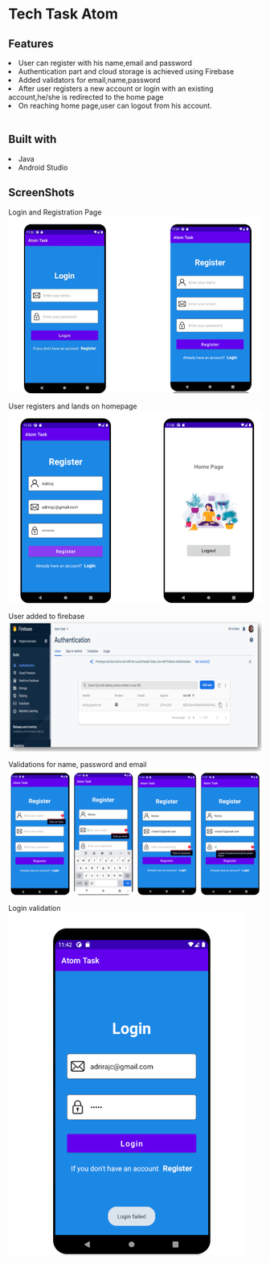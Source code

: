 # Tech Task Atom

## Features
<li>User can register with his name,email and password</li>
<li>Authentication part and cloud storage is achieved using Firebase</li>
<li>Added validators for email,name,password</li>
<li>After user registers a new account or login with an existing account,he/she is redirected to the home page</li>
<li>On reaching home page,user can logout from his account.</li><br>

## Built with
<li>Java</li>
<li>Android Studio</li>


## ScreenShots
Login and Registration Page
<a href="https://github.com/adriraj2000/Atom_Task-Submission">
<img src="https://github.com/adriraj2000/Atom_Task-Submission/blob/master/image_1.PNG" alt="Image_1" />
</a>

User registers and lands on homepage
<a href="https://github.com/adriraj2000/Atom_Task-Submission">
<img src="https://github.com/adriraj2000/Atom_Task-Submission/blob/master/image_2.PNG" alt="Image_2" />
</a>

User added to firebase
<a href="https://github.com/adriraj2000/Atom_Task-Submission">
<img src="https://github.com/adriraj2000/Atom_Task-Submission/blob/master/image_3.PNG" alt="Image_3" />
</a>

Validations for name, password and email
<a href="https://github.com/adriraj2000/Atom_Task-Submission">
<img src="https://github.com/adriraj2000/Atom_Task-Submission/blob/master/image_4.PNG" alt="Image_4" />
</a>

Login validation
<a href="https://github.com/adriraj2000/Atom_Task-Submission">
<img src="https://github.com/adriraj2000/Atom_Task-Submission/blob/master/image_5.PNG" alt="Image_5" />
</a>





